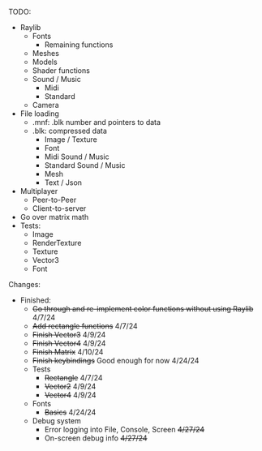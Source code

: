 TODO:
- Raylib
	- Fonts
		- Remaining functions
	- Meshes
	- Models
	- Shader functions
	- Sound / Music
		- Midi
		- Standard
	- Camera
- File loading
	- .mnf: .blk number and pointers to data
	- .blk: compressed data
		- Image / Texture
		- Font
		- Midi Sound / Music
		- Standard Sound / Music
		- Mesh
		- Text / Json
- Multiplayer
	- Peer-to-Peer
	- Client-to-server
- Go over matrix math
- Tests:
	- Image
	- RenderTexture
	- Texture
	- Vector3
	- Font

Changes:
- Finished:
	- ~~Go through and re-implement color functions without using Raylib~~ 4/7/24
	- ~~Add rectangle functions~~ 4/7/24
	- ~~Finish Vector3~~ 4/9/24
	- ~~Finish Vector4~~ 4/9/24
	- ~~Finish Matrix~~ 4/10/24
	- ~~Finish keybindings~~ Good enough for now 4/24/24
	- Tests
		- ~~Rectangle~~ 4/7/24
		- ~~Vector2~~ 4/9/24
		- ~~Vector4~~ 4/9/24
	- Fonts
		- ~~Basics~~ 4/24/24
	- Debug system
		- Error logging into File, Console, Screen ~~4/27/24~~
		- On-screen debug info ~~4/27/24~~